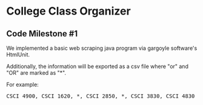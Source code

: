 # College Class Organizer

<h2>
Code Milestone #1 
</h2>
<p>
We implemented a basic web scraping java program via gargoyle software's HtmlUnit.
</p>
<p>
Additionally, the information will be exported as a csv file where "or" and "OR" are marked as "*".
</p>
<p>
For example:
</p>
<pre>
CSCI 4900, CSCI 1620, *, CSCI 2850, *, CSCI 3830, CSCI 4830
</pre>
